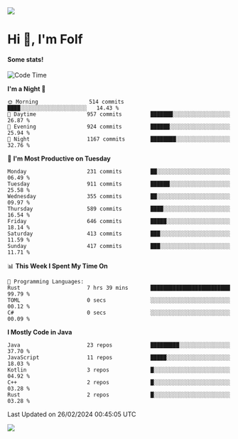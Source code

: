 <img src="https://komarev.com/ghpvc/?username=itsfolf"/>
<h1>Hi 👋, I'm Folf</h1>


#### Some stats!
<!--START_SECTION:waka-->
![Code Time](http://img.shields.io/badge/Code%20Time-2%2C144%20hrs%2015%20mins-blue)

**I'm a Night 🦉** 

```text
🌞 Morning                514 commits         ████░░░░░░░░░░░░░░░░░░░░░   14.43 % 
🌆 Daytime                957 commits         ███████░░░░░░░░░░░░░░░░░░   26.87 % 
🌃 Evening                924 commits         ██████░░░░░░░░░░░░░░░░░░░   25.94 % 
🌙 Night                  1167 commits        ████████░░░░░░░░░░░░░░░░░   32.76 % 
```
📅 **I'm Most Productive on Tuesday** 

```text
Monday                   231 commits         ██░░░░░░░░░░░░░░░░░░░░░░░   06.49 % 
Tuesday                  911 commits         ██████░░░░░░░░░░░░░░░░░░░   25.58 % 
Wednesday                355 commits         ██░░░░░░░░░░░░░░░░░░░░░░░   09.97 % 
Thursday                 589 commits         ████░░░░░░░░░░░░░░░░░░░░░   16.54 % 
Friday                   646 commits         █████░░░░░░░░░░░░░░░░░░░░   18.14 % 
Saturday                 413 commits         ███░░░░░░░░░░░░░░░░░░░░░░   11.59 % 
Sunday                   417 commits         ███░░░░░░░░░░░░░░░░░░░░░░   11.71 % 
```


📊 **This Week I Spent My Time On** 

```text
💬 Programming Languages: 
Rust                     7 hrs 39 mins       █████████████████████████   99.79 % 
TOML                     0 secs              ░░░░░░░░░░░░░░░░░░░░░░░░░   00.12 % 
C#                       0 secs              ░░░░░░░░░░░░░░░░░░░░░░░░░   00.09 % 
```

**I Mostly Code in Java** 

```text
Java                     23 repos            █████████░░░░░░░░░░░░░░░░   37.70 % 
JavaScript               11 repos            █████░░░░░░░░░░░░░░░░░░░░   18.03 % 
Kotlin                   3 repos             █░░░░░░░░░░░░░░░░░░░░░░░░   04.92 % 
C++                      2 repos             █░░░░░░░░░░░░░░░░░░░░░░░░   03.28 % 
Rust                     2 repos             █░░░░░░░░░░░░░░░░░░░░░░░░   03.28 % 
```




 Last Updated on 26/02/2024 00:45:05 UTC
<!--END_SECTION:waka-->
<a src="https://discord.com/users/1090088995976925305"><img src="https://lanyard-profile-readme.vercel.app/api/1090088995976925305"/></a></td> 
